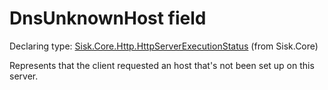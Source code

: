 <!--

Copyrights 2023 Sisk Framework - CypherPotato
Published under MIT license

!!! DO NOT EDIT THIS FILE !!!
This file was generated by a tool in the Sisk package. To edit the information in this documentation,
edit the XML documentation present in the Sisk source code.

-->


# DnsUnknownHost field

Declaring type: [Sisk.Core.Http.HttpServerExecutionStatus](/read?q=/contents/spec/Sisk.Core.Http.HttpServerExecutionStatus.md) (from Sisk.Core)


Represents that the client requested an host that's not been set up on this server.

